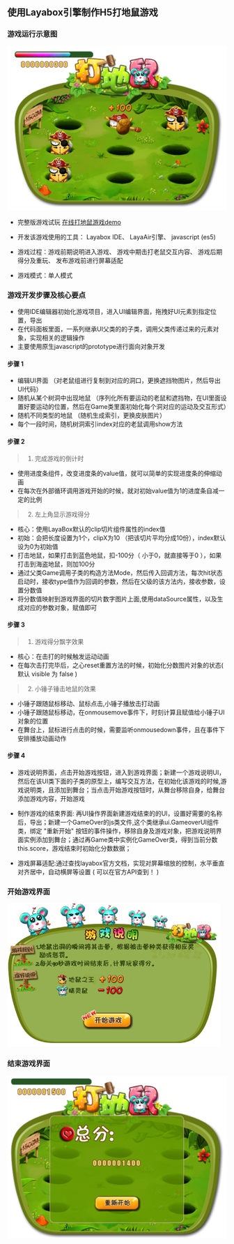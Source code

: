 ## 使用Layabox引擎制作H5打地鼠游戏

### 游戏运行示意图

![hit hammer game](/folders/screenshot.png "hit hammer game") 

* 完整版游戏试玩 [在线打地鼠游戏demo](https://riverscoder.github.io/the-hamster-game/bin/index.html) 

* 开发该游戏使用的工具： Layabox IDE、 LayaAir引擎、 javascript (es5)

* 游戏过程：游戏前期说明进入游戏、 游戏中期击打老鼠交互内容、 游戏后期得分及重玩、 发布游戏前进行屏幕适配

* 游戏模式：单人模式

### 游戏开发步骤及核心要点

* 使用IDE编辑器初始化游戏项目，进入UI编辑界面，拖拽好UI元素到指定位置，导出
* 在代码面板里面，一系列继承UI父类的的子类，调用父类传递过来的元素对象，实现相关的逻辑操作
* 主要使用原生javascript的prototype进行面向对象开发


#### 步骤 1

* 编辑UI界面 （对老鼠组进行复制到对应的洞口，更换遮挡物图片，然后导出UI代码）
* 随机从某个树洞中出现地鼠 （序列化所有要运动的老鼠和遮挡物，在UI里面设置好要运动的位置，然后在Game类里面初始化每个洞对应的运动及交互形式）
* 随机不同类型的地鼠 （随机生成索引，更换皮肤图片）
* 每个一段时间，随机树洞索引index对应的老鼠调用show方法

#### 步骤 2

> 1. 完成游戏的倒计时

* 使用进度条组件，改变进度条的value值，就可以简单的实现进度条的伸缩动画
* 在每次在外部循环调用游戏开始的时候，就对初始value值为1的进度条自减一定的比例
    
> 2. 左上角显示游戏得分

* 核心：使用LayaBox默认的clip切片组件属性的index值
* 初始：会把长度设置为1个，clipX为10 （把该切片平均分成10份），index默认设为0为初始值
* 打击地鼠，如果打击到蓝色地鼠，扣-100分（ 小于0，就直接等于0 ），如果打击到海盗地鼠，则加100分
* 通过父类Game调用子类的构造方法Mode，然后传入回调方法，每次hit状态启动时，接收type值作为回调的参数，然后在父级的该方法内，接收参数，设置分数值
* 将分数值映射到游戏界面的切片数字图片上面,使用dataSource属性，以及生成对应的参数对象，赋值即可
    
    
    
#### 步骤 3

> 1. 游戏得分飘字效果

* 核心：在击打的时候触发运动动画
* 在每次击打完毕后，之心reset重置方法的时候，初始化分数图片对象的状态( 默认 visible 为 false )
    
> 2. 小锤子锤击地鼠的效果

* 小锤子跟随鼠标移动、鼠标点击,小锤子播放击打动画
* 小锤子跟随鼠标移动，在onmousemove事件下，时刻计算且赋值给小锤子UI对象的位置
* 在舞台上，鼠标进行点击的时候，需要监听onmousedown事件，且在事件下安排播放动画动作
    

#### 步骤 4

* 游戏说明界面，点击开始游戏按钮，进入到游戏界面；新建一个游戏说明UI，然后在该UI类下面的子类的原型上，编写交互方法，在初始化该游戏的时候,游戏说明类，且添加到舞台；当点击开始游戏按钮时，从舞台移除自身，给舞台添加游戏内容，开始游戏

* 制作游戏的结束界面: 再UI操作界面新建游戏结束的的UI，设置好需要的名称后，导出；新建一个GameOver的js类文件,这个类继承ui.GameoverUI组件类，绑定 "重新开始" 按钮的事件操作，移除自身及游戏对象，把游戏说明界面实例添加到舞台；通过再Game类中实例化GameOver类，得到当前分数this.score，游戏结束时初始化分数数据；
    
* 游戏屏幕适配:通过查找layabox官方文档，实现对屏幕缩放的控制，水平垂直对齐居中，自动横屏等设置 ( 可以在官方API查到！ )
 

### 开始游戏界面

![hit hammer game](/folders/gamestart.png "start game") 


### 结束游戏界面

![hit hammer game](/folders/gamend.png "end game")
